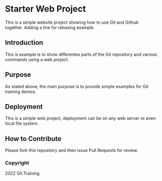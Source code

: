 # Starter Web Project

This is a simple website project showing how to use Git and Github together. Adding a line for rebasing example.

## Introduction

This is example is to show differentes parts of the Git repository and various commands using a web project.

## Purpose

As stated above, the main purpose is to provide simple examples for Git training demos.

## Deployment

This is a simple web project, deployment can be on any web server or even local file system.

## How to Contribute

Please fork this repository and then issue Pull Requests for review.

### Copyright

2022 Git.Training